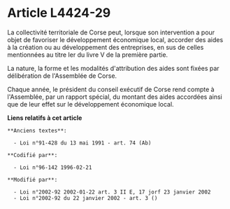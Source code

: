 # Article L4424-29

La collectivité territoriale de Corse peut, lorsque son intervention a pour objet de favoriser le développement économique
local, accorder des aides à la création ou au développement des entreprises, en sus de celles mentionnées au titre Ier du
livre V de la première partie.

La nature, la forme et les modalités d'attribution des aides sont fixées par délibération de l'Assemblée de Corse.

Chaque année, le président du conseil exécutif de Corse rend compte à l'Assemblée, par un rapport spécial, du montant des
aides accordées ainsi que de leur effet sur le développement économique local.

**Liens relatifs à cet article**

	**Anciens textes**:

	  - Loi n°91-428 du 13 mai 1991 - art. 74 (Ab)

	**Codifié par**:

	  - Loi n°96-142 1996-02-21

	**Modifié par**:

	  - Loi n°2002-92 2002-01-22 art. 3 II E, 17 jorf 23 janvier 2002
	  - Loi n°2002-92 du 22 janvier 2002 - art. 3 ()
